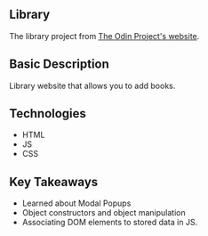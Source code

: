 ## Library
The library project from [The Odin Project's website](https://www.theodinproject.com/paths/full-stack-javascript/courses/javascript/lessons/library).

## Basic Description
Library website that allows you to add books.

## Technologies
- HTML
- JS
- CSS

## Key Takeaways
- Learned about Modal Popups
- Object constructors and object manipulation
- Associating DOM elements to stored data in JS.
